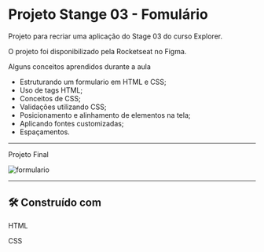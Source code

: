 # Projeto Stange 03 - Fomulário 

Projeto para recriar uma aplicação do Stage 03 do curso Explorer.

O projeto foi disponibilizado pela Rocketseat no Figma.

Alguns conceitos aprendidos durante a aula
- Estruturando um formulario em HTML e CSS;
- Uso de tags HTML;
- Conceitos de CSS;
- Validações utilizando CSS;
- Posicionamento e alinhamento de elementos na tela;
- Aplicando fontes customizadas;
- Espaçamentos.

---

Projeto Final

![formulario](https://user-images.githubusercontent.com/72874475/229954420-2e11524e-c66a-4f3d-bc93-9cf5a28578ba.png)

---

## 🛠️ Construído com

 HTML
 
 CSS
